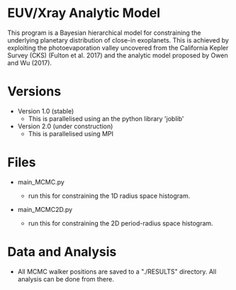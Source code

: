 # EUV/Xray Analytic Model

This program is a Bayesian hierarchical model for constraining the underlying planetary distribution of close-in exoplanets. This is achieved by exploiting the photoevaporation valley uncovered from the California Kepler Survey (CKS) (Fulton et al. 2017) and the analytic model proposed by Owen and Wu (2017).

# Versions

- Version 1.0 (stable)
  * This is parallelised using an the python library 'joblib'
- Version 2.0 (under construction)
  * This is parallelised using MPI  

# Files

- main_MCMC.py
  * run this for constraining the 1D radius space histogram.

- main_MCMC2D.py
  * run this for constraining the 2D period-radius space histogram.

# Data and Analysis

- All MCMC walker positions are saved to a "./RESULTS" directory. All analysis can be done from there.
